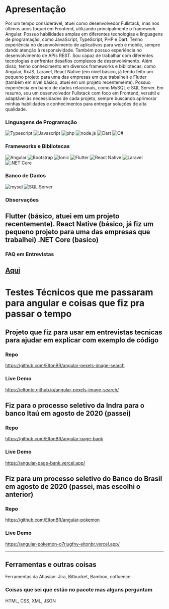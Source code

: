 

# Apresentação
Por um tempo considerável, atuei como desenvolvedor Fullstack, mas nos últimos anos foquei em Frontend, utilizando principalmente o framework Angular. 
Possuo habilidades amplas em diferentes tecnologias e linguagens de programação, como JavaScript, TypeScript, PHP e Dart.
Tenho experiência no desenvolvimento de aplicativos para web e mobile, sempre dando atenção à responsividade. Também possuo experiência no desenvolvimento de APIs REST.
Sou capaz de trabalhar com diferentes tecnologias e enfrentar desafios complexos de desenvolvimento.
Além disso, tenho conhecimento em diversos frameworks e bibliotecas, como Angular, RxJS, Laravel, React Native (em nível básico, já tendo feito um pequeno projeto para uma das empresas em que trabalhei)
e Flutter (também em nível básico, atuei em um projeto recentemente). Possuo experiência em banco de dados relacionais, como MySQL e SQL Server.
Em resumo, sou um desenvolvedor Fullstack com foco em Frontend, versátil e adaptável às necessidades de cada projeto, sempre buscando aprimorar minhas habilidades e conhecimentos para entregar soluções de alta qualidade.


### Linguagens de Programação
<img src="https://img.shields.io/badge/TypeScript-007ACC?style=for-the-badge&logo=typescript&logoColor=white" alt="Typescript"> <img src="https://img.shields.io/badge/JavaScript-323330?style=for-the-badge&logo=javascript&logoColor=F7DF1E" alt="Javascript"> <img src="https://img.shields.io/badge/PHP-777BB4?style=for-the-badge&logo=php&logoColor=white" alt="php"> <img src="https://img.shields.io/badge/Node.js-339933?style=for-the-badge&logo=nodedotjs&logoColor=white" alt="node.js"> <img src="https://img.shields.io/badge/Dart-0175C2?style=for-the-badge&logo=dart&logoColor=white" alt="Dart">  <img src="https://img.shields.io/badge/C%23-239120?style=for-the-badge&logo=c-sharp&logoColor=white" alt="C#">

### Frameworks e Bibliotecas
<img src="https://img.shields.io/badge/Angular-DD0031?style=for-the-badge&logo=angular&logoColor=white" alt="Angular"> <img src="https://img.shields.io/badge/Bootstrap-563D7C?style=for-the-badge&logo=bootstrap&logoColor=white" alt="Bootstrap"> <img src="https://img.shields.io/badge/Ionic-3880FF?style=for-the-badge&logo=ionic&logoColor=white" alt="Ionic"> <img src="https://img.shields.io/badge/Flutter-02569B?style=for-the-badge&logo=flutter&logoColor=white" alt="Flutter"> <img src="https://img.shields.io/badge/React_Native-20232A?style=for-the-badge&logo=react&logoColor=61DAFB" alt="React Native"> <img src="https://img.shields.io/badge/Laravel-FF2D20?style=for-the-badge&logo=laravel&logoColor=white" alt="Laravel"> 
<img src="https://img.shields.io/badge/.NET-512BD4?style=for-the-badge&logo=dotnet&logoColor=green" alt=".NET Core"> 

### Banco de Dados
<img src="https://img.shields.io/badge/MySQL-005C84?style=for-the-badge&logo=mysql&logoColor=white" alt="mysql"> <img src="https://img.shields.io/badge/Microsoft%20SQL%20Server-CC2927?style=for-the-badge&logo=microsoft%20sql%20server&logoColor=white" alt="SQL Server">

### Observações
 Flutter (básico, atuei em um projeto recentemente).
 React Native (básico, já fiz um pequeno projeto para uma das empresas que trabalhei)
 .NET Core (basico)
------------------------
### FAQ em Entrevistas
<a href="https://github.com/EltonBR/FAQ-interviewers">Aqui</a>
------------------------

# Testes Técnicos que me passaram para angular e coisas que fiz pra passar o tempo

## Projeto que fiz para usar em entrevistas tecnicas para ajudar em explicar com exemplo de código

### Repo
https://github.com/EltonBR/angular-pexels-image-search

### Live Demo
https://eltonbr.github.io/angular-pexels-image-search/


## Fiz para o processo seletivo da Indra para o banco Itaú em agosto de 2020 (passei)

### Repo
https://github.com/EltonBR/angular-page-bank

### Live Demo
https://angular-page-bank.vercel.app/

## Fiz para um processo seletivo do Banco do Brasil em agosto de 2020 (passei, mas escolhi o anterior)

### Repo
https://github.com/EltonBR/angular-pokemon

### Live Demo
https://angular-pokemon-o7rjugfny-eltonbr.vercel.app/

------------------------

## Ferramentas e outras coisas
Ferramentas da Atlasian: Jira, Bitbucket, Bamboo, cofluence

### Coisas que sei que estão no pacote mas alguns perguntam

HTML, CSS, XML, JSON
